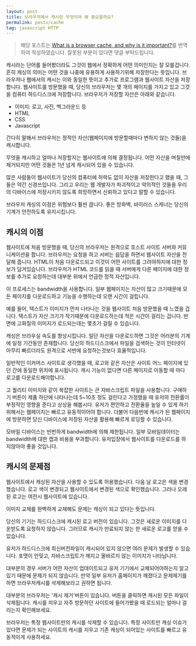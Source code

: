 ```yaml
---
layout: post
title: 브라우저에서 캐시란 무엇이여 왜 중요할까요?
permalink: posts/cache
tag: javascript HTTP
---
```


> 해당 포스트는 [What is a browser cache, and why is it important?](https://www.bigcommerce.com/ecommerce-answers/what-browser-cache-and-why-it-important/)를 번역하여 작성하였습니다. 잘못된 부분이 있다면 댓글 부탁드립니다.

캐시라는 단어를 들어봤더라도 그것이 웹에서 정확하게 어떤 의미인지는 잘 모를겁니다. 흔히 캐싱의 의미는 어떤 것을 나중에 유용하게 사용하기위해 저장한다는 뜻입니다. 브라우저나 웹에서의 캐시는 이와 동일한 뜻이고 추가로 프로그램과 웹사이트 자산을 저장합니다. 웹사이트를 방문했을 때, 당신의 브라우저는 몇 개의 페이지를 가지고 있고 그것을 컴퓨터 하드디스크에 저장합니다. 브라우저가 저장할 자산은 아래와 같습니다.

- 이미지: 로고, 사진, 백그라운드 등
- HTML
- CSS
- Javascript

간다히 말해서 브라우저는 정적인 자산(웹페이지에 방문할때마다 변하지 않는 것들)을 캐시합니다.

무엇을 캐시하고 얼마나 저장할지는 웹사이트에 의해 결정됩니다. 어떤 자산을 며칠만에 제거되지만 어떤 것들은 1년 넘게 캐시되어 있을 수 있습니다.

많은 사람들이 웹사이트가 당신의 컴퓨터에 허락도 없이 자산을 저장한다고 했을 때, 그들은 약간 신경쓰입니다. 그리고 우리는 웹 개발자가 파괴적이고 악의적인 것들을 우리의 다바이스에 저장시키지 않도록 희망하면서 신뢰하고 있다고 말할 수 있습니다.

브라우저 캐싱의 이점은 위험보다 훨씬 큽니다. 좋은 방화벽, 바이러스 스캐너는 당신의 기계가 안전하도록 유지시킵니다.

## 캐시의 이점

웹사이트에 처음 방문했을 때, 당신의 브라우저는 원격으로 호스트 사이트 서버와 커뮤니케이션을 합니다. 브라우저는 요청을 하고 서버는 읍답을 하면서 웹사이트 자산을 전달해 줍니다. HTML이 처음 다운로드되고 이것이 어떤 사이트를 그려야하지에 대한 정보가 담겨있습니다. 브라우저가 HTML 코드를 읽을 때 서버에게 다른 페이지에 대한 정보를 추가로 요청하는데 대부분 위에서 언급한 정적 자산입니다.

이 프로세스는 bandwidth을 사용합니다. 일부 웹페이지는 자산이 많고 크기때문에 모든 페이지를 다운로드하고 기능을 수행하는데 오랜 시간이 걸립니다.

예를 들어, 텍스트가 이미지가 먼저 나타나는 것을 웹사이트 처음 방문했을 때 느꼈을 겁니다. 텍스트가 자산 크기가 작기때문에 다운로드하는데 적은 시간이 걸리는 겁니다. 반면에 고화질의 이미지가 로드되는데는 몇초가 걸릴 수 있습니다.

캐싱은 브라우실 속도를 향상시킵니다. 일단 자산을 다운로드하면 그것은 어러분의 기계에 일정 기간동안 존재합니다. 당신의 하드디스크에서 파일을 검색하는 것이 인터넷이 아무리 빠르더라도 원격으로 서번에 요청하는것보다 효율적입니다.

일반적인 이커머스 사이트로 생각했을 때, 로고와 같은 자산은 사이트 어느 페이지에 있던 간에 동일한 위치에 표시됩니다. 캐시 기능이 없다면 다른 페이지로 이동할 때 마다 로고를 다운로드해야합니다.

고 퀄리티 이미지와 같이 복잡한 사이트는 큰 자바스크립트 파일을 사용합니다. 구매하기 버튼이 제품 하단에 나타나는데 5~10초 정도 걸린다고 가정했을 때 유저의 전환률이 부정적인 영향을 준다고 상상을 해봅시다. 유저가 편안하고 전환율을 높일 수 있게 하기위해서는 웹페이지는 빠르고 유동적이어야 합니다. 더불어 다음번에 캐시가 된 웹페이지에 방문하면 당신 디바이스에 저장된 자산을 활용해 빠르게 로딩할 수 있습니다.

모바일 디바이스는 빈번하게 bandwidth에 의해 제한됩니다. 일부 모바일데이터는 bandwidth에 대한 캡과 비용을 부과합니다. 유저입장에서 웹사이트를 다운로드를 하지않아야 좋을 것입니다.

## 캐시의 문제점

웹사이트에서 캐싱된 자산을 사용할 수 있도록 허용했습니다. 다음 날 로고은 색을 변경했습니다. 로고 색이 변경되고 웹사이트에서 변경된 색으로 확인했습니다. 그러나 오래된 로고는 여전시 웹사이트에 있습니다.

이미지 교체를 완벽하게 교체해도 문제는 캐싱이 되고 있다는 뜻입니다.

당신의 기기는 하드디스크에 캐시된 로고 버전이 있습니다. 그것은 새로운 이미지를 다운받도록 요청하지 않습니다. 그러므로 캐시가 만료되지 않는 한 새로운 로고를 얻을 수 있습니다.

유저가 하드디스크에 최신버전파일이 캐시되어 있지 않으면 여러 문제가 발생할 수 있습니다. 포맷이 안맞고, 자바스크립트가 깨지고 올바르지 않는 이미지가 나타납니다.

대부분의 경우 서버가 어떤 자산이 업데이트되고 유저 기기에서 교체되어야하는지 알고있기 때문에 문제가 되지 않습니다. 만약 일부 유저가 홈페이지가 깨졌다고 문제제기를 하면 브라우저캐시를 삭제해보라고 권하면 됩니다.

대부분의 브라우저는 '캐시 제거'버튼이 있습니다. 버튼을 클릭하면 캐시된 모든 파일이 삭제됩니다. 캐시를 지우고 자주 방문하던 사이트에 들어가봤을 때 로드되는 얼마나 걸리는지 확인해보세요.

브라우저는 특정 웹사이트만의 캐시를 삭제할 수 있습니다. 특정 사이트만 캐싱 이슈가 있다면 문제가 되는 사이트의 캐시를 지우고 기존 캐싱이 되어있는 사이트를 빠르고 유동적이게 사용하세요.
